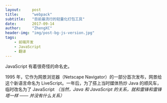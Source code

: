 ```yaml
---
layout:     post
title:      "webpack"
subtitle:   "目前最流行的轻量化打包工具"
date:       2017-09-14
author:     "ZhengXC"
header-img: "img/post-bg-js-version.jpg"
tags:
    - 前端开发
    - JavaScript
    - 翻译
---
```


JavaScript 有着很奇怪的命名史。

1995 年，它作为网景浏览器（Netscape Navigator）的一部分首次发布，网景给这个新语言命名为 LiveScript。一年后，为了搭上当时媒体热炒 Java 的顺风车，临时改名为了 JavaScript *（当然，Java 和 JavaScript 的关系，就和雷锋和雷锋塔一样 —— 并没有什么关系）*

